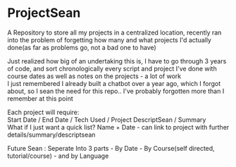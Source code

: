 # ProjectSean
A Repository to store all my projects in a centralized location, recently ran into the problem of forgetting how many and what projects I'd actually done(as far as problems go, not a bad one to have)</br>

Just realized how big of an undertaking this is, I have to go through 3 years of code, and sort chronologically every script and project I've done with course dates as well as notes on the projects - a lot of work</br>
I just remembered I already built a chatbot over a year ago, which I forgot about, so I sean the need for this repo.. I've probably forgotten more than I remember at this point</br>

Each project will require:</br>
Start Date / End Date / Tech Used / Project DescriptSean / Summary </br>
What if I just want a quick list? Name + Date - can link to project with further details/summary/descriptsean</br>

Future Sean : Seperate Into 3 parts - By Date - By Course(self directed, tutorial/course) - and by Language
